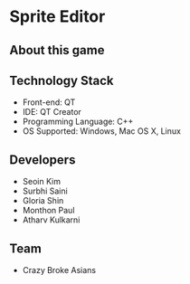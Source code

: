# Sprite Editor


## About this game

## Technology Stack
- Front-end: QT
- IDE: QT Creator
- Programming Language: C++
- OS Supported: Windows, Mac OS X, Linux

## Developers
- Seoin Kim
- Surbhi Saini
- Gloria Shin
- Monthon Paul
- Atharv Kulkarni

## Team
- Crazy Broke Asians

